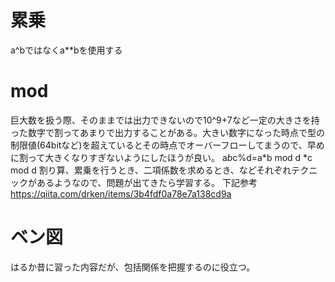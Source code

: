 # 累乗
a^bではなくa**bを使用する

# mod
巨大数を扱う際、そのままでは出力できないので10^9+7など一定の大きさを持った数字で割ってあまりで出力することがある。大きい数字になった時点で型の制限値(64bitなど)を超えているとその時点でオーバーフローしてまうので、早めに割って大きくなりすぎないようにしたほうが良い。
a*b*c%d=a*b mod d *c mod d
割り算、累乗を行うとき、二項係数を求めるとき、などそれぞれテクニックがあるようなので、問題が出てきたら学習する。
下記参考
https://qiita.com/drken/items/3b4fdf0a78e7a138cd9a

# ベン図
はるか昔に習った内容だが、包括関係を把握するのに役立つ。